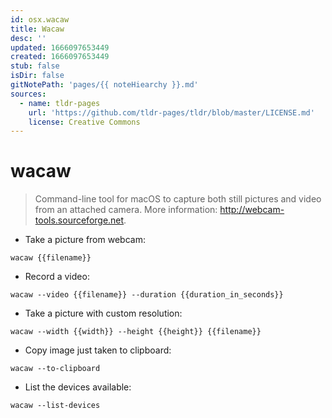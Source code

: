 ```yaml
---
id: osx.wacaw
title: Wacaw
desc: ''
updated: 1666097653449
created: 1666097653449
stub: false
isDir: false
gitNotePath: 'pages/{{ noteHiearchy }}.md'
sources:
  - name: tldr-pages
    url: 'https://github.com/tldr-pages/tldr/blob/master/LICENSE.md'
    license: Creative Commons
---
```

# wacaw

> Command-line tool for macOS to capture both still pictures and video from an attached camera.
> More information: <http://webcam-tools.sourceforge.net>.

- Take a picture from webcam:

`wacaw {{filename}}`

- Record a video:

`wacaw --video {{filename}} --duration {{duration_in_seconds}}`

- Take a picture with custom resolution:

`wacaw --width {{width}} --height {{height}} {{filename}}`

- Copy image just taken to clipboard:

`wacaw --to-clipboard`

- List the devices available:

`wacaw --list-devices`

